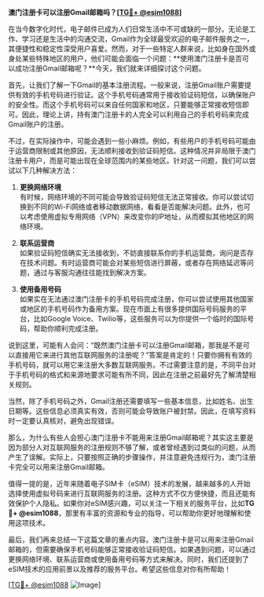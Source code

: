 **澳门注册卡可以注册Gmail邮箱吗？[[TG💪+ @esim1088](https://t.me/s/esim1088)]**

在当今数字化时代，电子邮件已成为人们日常生活中不可或缺的一部分。无论是工作、学习还是生活中的沟通交流，Gmail作为全球最受欢迎的电子邮件服务之一，其便捷性和稳定性深受用户喜爱。然而，对于一些特定人群来说，比如身在国外或身处某些特殊地区的用户，他们可能会面临一个问题：**使用澳门注册卡是否可以成功注册Gmail邮箱呢？**今天，我们就来详细探讨这个问题。

首先，让我们了解一下Gmail的基本注册流程。一般来说，注册Gmail账户需要提供有效的手机号码进行验证。这个手机号码通常用于接收验证码短信，以确保账户的安全性。而这个手机号码可以来自任何国家和地区，只要能够正常接收短信即可。因此，理论上讲，持有澳门注册卡的人完全可以利用自己的手机号码来完成Gmail账户的注册。

不过，在实际操作中，可能会遇到一些小麻烦。例如，有些用户的手机号码可能由于运营商限制或其他原因，无法顺利接收到验证码短信。这种情况并非局限于澳门注册卡用户，而是可能出现在全球范围内的某些地区。针对这一问题，我们可以尝试以下几种解决方法：

1. **更换网络环境**  
   有时候，网络环境的不同可能会导致验证码短信无法正常接收。你可以尝试切换到不同的Wi-Fi网络或者移动数据网络，看看是否能解决问题。此外，也可以考虑使用虚拟专用网络（VPN）来改变你的IP地址，从而模拟其他地区的网络环境。

2. **联系运营商**  
   如果验证码短信确实无法接收到，不妨直接联系你的手机运营商，询问是否存在技术问题。有时运营商可能会对某些短信进行屏蔽，或者存在网络延迟等问题，通过与客服沟通往往能找到解决方案。

3. **使用备用号码**  
   如果实在无法通过澳门注册卡的手机号码完成注册，你可以尝试使用其他国家或地区的手机号码作为备用方案。现在市面上有很多提供国际号码服务的平台，比如Google Voice、Twilio等，这些服务可以为你提供一个临时的国际号码，帮助你顺利完成注册。

说到这里，可能有人会问：“既然澳门注册卡可以注册Gmail邮箱，那我是不是可以直接用它来进行其他互联网服务的注册呢？”答案是肯定的！只要你拥有有效的手机号码，就可以用它来注册大多数互联网服务。不过需要注意的是，不同平台对于手机号码的格式和来源地要求可能有所不同，因此在注册之前最好先了解清楚相关规则。

当然，除了手机号码之外，Gmail注册还需要填写一些基本信息，比如姓名、出生日期等。这些信息必须真实有效，否则可能会导致账户被封禁。因此，在填写资料时一定要认真核对，避免出现错误。

那么，为什么有些人会担心澳门注册卡不能用来注册Gmail邮箱呢？其实这主要是因为部分人对互联网服务的注册规则不够了解，或者曾经遇到过类似的问题，从而产生了误解。实际上，只要按照正确的步骤操作，并注意避免违规行为，澳门注册卡完全可以用来注册Gmail邮箱。

值得一提的是，近年来随着电子SIM卡（eSIM）技术的发展，越来越多的人开始选择使用虚拟号码来进行互联网服务的注册。这种方式不仅方便快捷，而且还能有效保护个人隐私。如果你对eSIM感兴趣，可以关注一下相关的服务平台，比如**TG💪+ @esim1088**，那里有丰富的资源和专业的指导，可以帮助你更好地理解和使用这项技术。

最后，我们再来总结一下这篇文章的重点内容。澳门注册卡是可以用来注册Gmail邮箱的，但需要确保手机号码能够正常接收验证码短信。如果遇到问题，可以通过更换网络环境、联系运营商或使用备用号码等方式来解决。同时，我们还提到了eSIM技术的应用前景以及推荐的服务平台。希望这些信息对你有所帮助！

[[TG💪+ @esim1088](https://t.me/s/esim1088) ![Image](https://i.postimg.cc/4NQfJmqS/Snipaste-2025-05-13-00-14-12.png)]